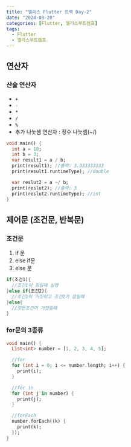 ```yaml
---
title: "엘리스 Flutter 트랙 Day-2"
date: "2024-08-20"
categories: [Flutter, 엘리스부트캠프]
tags:
  - Flutter
  - 엘리스부트캠프
---
```


## 연산자

### 산술 연산자
- `+`
- `-`
- `*`
- `/`
- `%`
- 추가 나눗셈 연산자 : 정수 나눗셈(~/)

```dart
void main() {
  int a = 10;
  int b = 3;
  var result1 = a / b;
  print(result1); //출력: 3.333333333
  print(result1.runtimeType); //double

  var reslut2 = a ~/ b;
  print(reslut2); //출력: 3
  print(reslut2.runtimeType); //int
}
```
## 제어문 (조건문, 반복문)

### 조건문

1. if 문
2. else if문
3. else 문

```dart
if(조건1){
  //조건1이 참일때 실행
}else if(조건2){
  //조건1이 거짓이고 조건2가 참일때
}else{
  //모든조건이 거짓일때
}


```
### for문의 3종류

```dart
void main() {
  List<int> number = [1, 2, 3, 4, 5];

  //for
  for (int i = 0; i <= number.length; i++) {
    print(i);
  }

  //for in
  for (int j in number) {
    print(j);
  }

  //forEach
  number.forEach((k) {
    print(k);
  });
}
```
